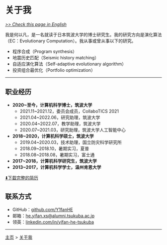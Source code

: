 # 关于我

[*>> Check this page in English*](/aboutme/)

我是何以凡，是一名就读于日本筑波大学的博士研究生。我的研究方向是演化算法（EC：Evolutionary Computation）。我从事或曾从事以下的研究。

- 程序合成（Program synthesis）
- 地震历史匹配（Seismic history matching）
- 自适应演化算法（Self-adaptive evolutionary algorithm）
- 投资组合最优化（Portfolio optimization）

---

## 职业经历

- **2020~至今，计算机科学博士，筑波大学**
  - 2021.11~2021.12，委员会成员，CollaboTICS 2021
  - 2021.04~2022.06，研究助理，筑波大学
  - 2020.04~2022.07，教学助理，筑波大学
  - 2020.07~2021.03，研究助理，筑波大学人工智能中心
- **2018~2020，计算机科学硕士，筑波大学**
  - 2019.04~2020.03，技术助理，国立防灾科学研究所
  - 2018.09~2018.10，暑期实习，夏普
  - 2018.08~2018.08，暑期实习，富士通
- **2017~2018，计算机科学研究生，筑波大学**
- **2013~2017，计算机科学学士，温州肯恩大学**

[⬇️下载完整的简历](yifan.2022.09.cn.pdf)

## 联系方式

- GitHub：[github.com/Y1fanHE](https://github.com/Y1fanHE)
- 邮箱：[he.yifan.xs@alumni.tsukuba.ac.jp](mailto:he.yifan.xs@alumni.tsukuba.ac.jp)
- 领英：[linkedin.com/in/yifan-he-tsukuba](https:www.linkedin.com/in/yifan-he-tsukuba)

---

[主页](/cn/) > [关于我](/aboutme/cn/)
